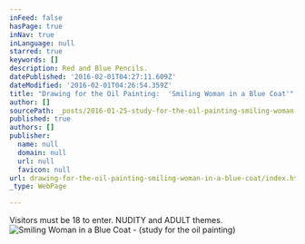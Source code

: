 ```yaml
---
inFeed: false
hasPage: true
inNav: true
inLanguage: null
starred: true
keywords: []
description: Red and Blue Pencils.
datePublished: '2016-02-01T04:27:11.609Z'
dateModified: '2016-02-01T04:26:54.359Z'
title: "Drawing for the Oil Painting:  'Smiling Woman in a Blue Coat'"
author: []
sourcePath: _posts/2016-01-25-study-for-the-oil-painting-smiling-woman-in-a-blue-coat.md
published: true
authors: []
publisher:
  name: null
  domain: null
  url: null
  favicon: null
url: drawing-for-the-oil-painting-smiling-woman-in-a-blue-coat/index.html
_type: WebPage

---
```

Visitors must be 18 to enter.  NUDITY and ADULT themes.
![Smiling Woman in a Blue Coat - (study for the oil painting)](https://s3-us-west-2.amazonaws.com/the-grid-img/p/fad95dc69457f0f4875039f1fa5134a4d74191ef.jpg)